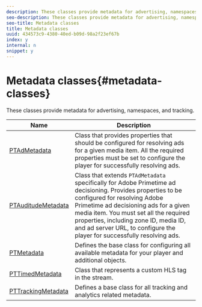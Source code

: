 ```yaml
---
description: These classes provide metadata for advertising, namespaces, and tracking.
seo-description: These classes provide metadata for advertising, namespaces, and tracking.
seo-title: Metadata classes
title: Metadata classes
uuid: 434573c9-4380-40ed-b09d-98a2f23ef67b
index: y
internal: n
snippet: y
---
```


# Metadata classes{#metadata-classes}

These classes provide metadata for advertising, namespaces, and tracking.

|  Name  | Description  |
|---|---|
| [PTAdMetadata](http://help.adobe.com/en_US/primetime/api/psdk/appledoc/Classes/PTAdMetadata.html)  | Class that provides properties that should be configured for resolving ads for a given media item. All the required properties must be set to configure the player for successfully resolving ads.  |
| [PTAuditudeMetadata](http://help.adobe.com/en_US/primetime/api/psdk/appledoc/Classes/PTAuditudeMetadata.html)  |Class that extends `PTAdMetadata` specifically for Adobe Primetime ad decisioning. Provides properties to be configured for resolving Adobe Primetime ad decisioning ads for a given media item. You must set all the required properties, including zone ID, media ID, and ad server URL, to configure the player for successfully resolving ads.  |
| [PTMetadata](http://help.adobe.com/en_US/primetime/api/psdk/appledoc/Classes/PTMetadata.html)  | Defines the base class for configuring all available metadata for your player and additional objects. |
| [PTTimedMetadata](http://help.adobe.com/en_US/primetime/api/psdk/appledoc/Classes/PTTimedMetadata.html)  | Class that represents a custom HLS tag in the stream.  |
| [PTTrackingMetadata](http://help.adobe.com/en_US/primetime/api/psdk/appledoc/Classes/PTTrackingMetadata.html)  | Defines a base class for all tracking and analytics related metadata.  |

